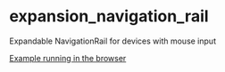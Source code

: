 # expansion_navigation_rail

Expandable NavigationRail for devices with mouse input

[Example running in the browser](https://pirmin.xyz/expansion_navigation_rail/)
